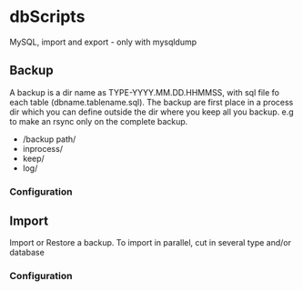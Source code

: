 # dbScripts
MySQL, import and export - only with mysqldump

## Backup

A backup is a dir name as TYPE-YYYY.MM.DD.HHMMSS, with sql file fo each table (dbname.tablename.sql).
The backup are first place in a process dir which you can define outside the dir where you keep all you backup.
e.g to make an rsync only on the complete backup.

- /backup path/
 - inprocess/
 - keep/
 - log/

### Configuration


## Import

Import or Restore a backup.
To import in parallel, cut in several type and/or database

### Configuration
